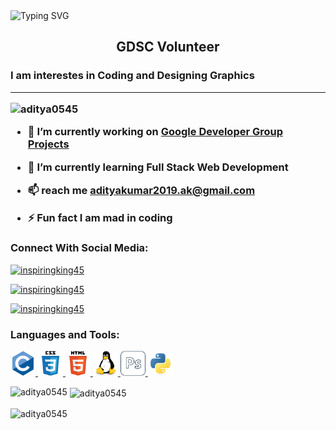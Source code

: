 <!-- ![logo](https://github.com/Aditya0545/Aditya0545/blob/main/github-background.png) -->

<hl align="center">
    <!-- < img src="https://readme-typing-svg.herokuapp.com/?
font=Righteous&size=35&center=true&vCenter=true&width=500&height=70&duration=4000&lines=Hi+there!+;+I'M+Aditya+Kumar!;"/> -->
<img src="https://readme-typing-svg.herokuapp.com?font=Fira+Code&pause=1000&random=false&width=500&height=70&duration=4000&lines=Hi+There!+;I'm+Aditya+Kumar!" alt="Typing SVG" /></a>
</hl>
<!-- <h1 align="center">Hi 👋, I'm Aditya</h1> -->
<h2 align="center">GDSC Volunteer</h2>
<h3>I am interestes in Coding and Designing Graphics</ h3><hr>

<p align="left"> <img src="https://komarev.com/ghpvc/?username=aditya0545&label=Profile%20views&color=0e75b6&style=flat" alt="aditya0545" /> </p>

- 🔭 I’m currently working on [Google Developer Group Projects](https://www.instagram.com/gdg_prayagraj/)

- 🌱 I’m currently learning **Full Stack Web Development**

- 📫 reach me **adityakumar2019.ak@gmail.com**

- ⚡ Fun fact **I am mad in coding**

<h3 align="left">Connect With Social Media:</h3>
<p align="left"> <a href="https://twitter.com/inspiringking45" target="blank"><img src="https://img.shields.io/twitter/follow/inspiringking45?logo=twitter&style=for-the-badge" alt="inspiringking45" /></a> </p>
<p align="left"> <a href="https://www.linkedin.com/in/aditya-kumar-7a4027247/" target="blank"><img src="https://img.shields.io/badge/LinkedIn-0077B5?style=for-the-badge&logo=linkedin&logoColor=white&style=for-the-badge" alt="inspiringking45"/></a> </p>

<p align="left"> <a href="https://www.instagram.com/its_aditya_simple" target="blank"><img src="https://img.shields.io/badge/Instagram-E4405F?style=for-the-badge&logo=instagram&logoColor=white&style=for-the-badge" alt="inspiringking45"/></a> </p>

<h3 align="left">Languages and Tools:</h3>
<p align="left"> <a href="https://www.cprogramming.com/" target="_blank" rel="noreferrer"> <img src="https://raw.githubusercontent.com/devicons/devicon/master/icons/c/c-original.svg" alt="c" width="40" height="40"/> </a> <a href="https://www.w3schools.com/css/" target="_blank" rel="noreferrer"> <img src="https://raw.githubusercontent.com/devicons/devicon/master/icons/css3/css3-original-wordmark.svg" alt="css3" width="40" height="40"/> </a> <a href="https://www.w3.org/html/" target="_blank" rel="noreferrer"> <img src="https://raw.githubusercontent.com/devicons/devicon/master/icons/html5/html5-original-wordmark.svg" alt="html5" width="40" height="40"/> </a> <a href="https://www.linux.org/" target="_blank" rel="noreferrer"> <img src="https://raw.githubusercontent.com/devicons/devicon/master/icons/linux/linux-original.svg" alt="linux" width="40" height="40"/> </a> <a href="https://www.photoshop.com/en" target="_blank" rel="noreferrer"> <img src="https://raw.githubusercontent.com/devicons/devicon/master/icons/photoshop/photoshop-line.svg" alt="photoshop" width="40" height="40"/> </a> <a href="https://www.python.org" target="_blank" rel="noreferrer"> <img src="https://raw.githubusercontent.com/devicons/devicon/master/icons/python/python-original.svg" alt="python" width="40" height="40"/> </a> </p>

<p><img align="left" src="https://github-readme-stats.vercel.app/api/top-langs?username=aditya0545&show_icons=true&locale=en&layout=compact" alt="aditya0545" /></p>

<p>&nbsp;<img align="center" src="https://github-readme-stats.vercel.app/api?username=aditya0545&show_icons=true&locale=en" alt="aditya0545" /></p>

<p><img align="center" src="https://github-readme-streak-stats.herokuapp.com/?user=aditya0545&" alt="aditya0545" /></p>
